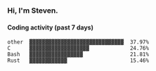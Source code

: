 ### Hi, I'm Steven.

#### Coding activity (past 7 days)
```
other  ▓▓▓▓▓▓▓▓▓▓▓▓▓▓▓▓▓▓▓▓▓▓▓▓▓▓▓▓▓▓  37.97%
C      ▓▓▓▓▓▓▓▓▓▓▓▓▓▓▓▓▓▓▓             24.76%
Bash   ▓▓▓▓▓▓▓▓▓▓▓▓▓▓▓▓▓               21.81%
Rust   ▓▓▓▓▓▓▓▓▓▓▓▓                    15.46%
```
